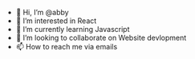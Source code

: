 - 👋 Hi, I’m @abby
- 👀 I’m interested in React
- 🌱 I’m currently learning Javascript
- 💞️ I’m looking to collaborate on Website devlopment
- 📫 How to reach me via emails

<!---
Abby/Testabby is a ✨ special ✨ repository because its `README.md` (this file) appears on your GitHub profile.
You can click the Preview link to take a look at your changes.
--->
